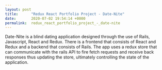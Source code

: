 ```yaml
---
layout: post
title:      "Redux React Portfolio Project - Date-Nite"
date:       2020-07-02 19:54:14 +0000
permalink:  redux_react_portfolio_project_-_date-nite
---
```



Date-Nite is a blind dating application designed through the use of Rails, Javascript, React and Redux. There is a frontend that consists of React and Redux and a backend that consists of Rails. The app uses a redux store that can communicate with the rails API to fire fetch requests and receive back responses thus updating the store, ultimately controlling the state of the application. 
